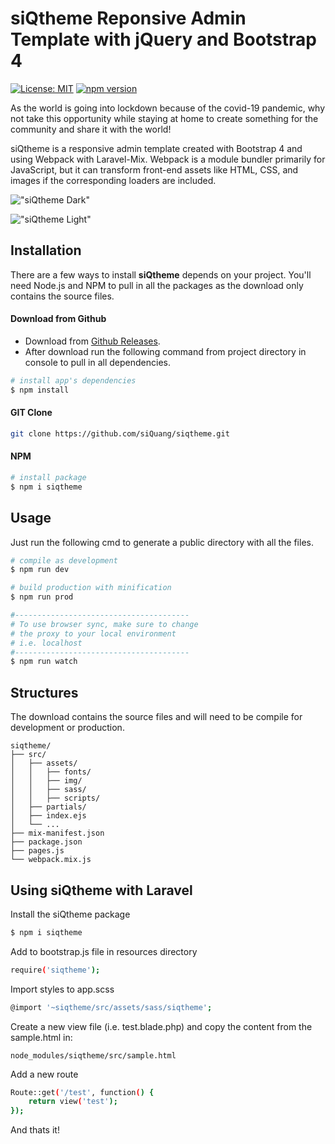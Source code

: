 # siQtheme Reponsive Admin Template with jQuery and Bootstrap 4

[![License: MIT](https://img.shields.io/badge/License-MIT-green.svg)](https://opensource.org/licenses/MIT)
[![npm version](https://img.shields.io/npm/v/siqtheme/latest.svg)](https://www.npmjs.com/package/siqtheme)

As the world is going into lockdown because of the covid-19 pandemic, why not take this opportunity while staying at home to create something for the community and share it with the world!

siQtheme is a responsive admin template created with Bootstrap 4 and using Webpack with Laravel-Mix. Webpack is a module bundler primarily for JavaScript, but it can transform front-end assets like HTML, CSS, and images if the corresponding loaders are included.

!["siQtheme Dark"](https://siqtheme.3msquare.com/assets/img/siqtheme_dark.png "siQtheme Dark")

!["siQtheme Light"](https://siqtheme.3msquare.com/assets/img/siqtheme_light.png "siQtheme Light")

## Installation

There are a few ways to install **siQtheme** depends on your project. You'll need Node.js and NPM to pull in all the packages as the download only contains the source files.

#### Download from Github

- Download from [Github Releases](https://github.com/siQuang/siqtheme/releases).
- After download run the following command from project directory in console to pull in all dependencies.

``` bash
# install app's dependencies
$ npm install
```

#### GIT Clone

``` bash
git clone https://github.com/siQuang/siqtheme.git
```

#### NPM

``` bash
# install package
$ npm i siqtheme
```

## Usage

Just run the following cmd to generate a public directory with all the files.

``` bash
# compile as development
$ npm run dev

# build production with minification
$ npm run prod

#---------------------------------------
# To use browser sync, make sure to change
# the proxy to your local environment
# i.e. localhost
#---------------------------------------
$ npm run watch
```

## Structures

The download contains the source files and will need to be compile for development or production.

```
siqtheme/
├── src/
│   ├── assets/
│   │   ├── fonts/
│   │   ├── img/
│   │   ├── sass/
│   │   ├── scripts/
│   ├── partials/
│   ├── index.ejs
│   └── ...
├── mix-manifest.json
├── package.json
├── pages.js
└── webpack.mix.js
```
## Using siQtheme with Laravel

Install the siQtheme package

``` bash
$ npm i siqtheme
```

Add to bootstrap.js file in resources directory

``` bash
require('siqtheme');
```

Import styles to app.scss

``` bash
@import '~siqtheme/src/assets/sass/siqtheme';
```

Create a new view file (i.e. test.blade.php) and copy the content from the sample.html in:

```
node_modules/siqtheme/src/sample.html
```

Add a new route

``` bash
Route::get('/test', function() {
	return view('test');
});
```
And thats it!